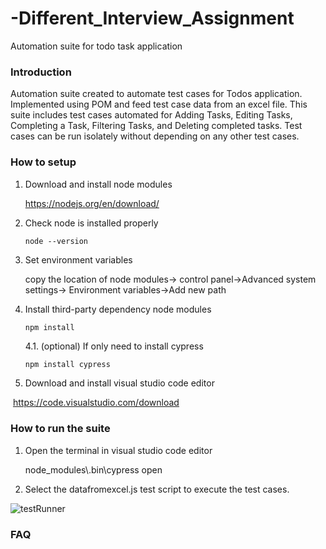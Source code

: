 # -Different_Interview_Assignment
Automation suite for todo task application

### Introduction

Automation suite created to automate test cases for Todos application. Implemented using POM and feed test case data from an excel file. This suite includes test cases automated for Adding Tasks, Editing Tasks, Completing a Task, Filtering Tasks, and Deleting completed tasks. Test cases can be run isolately without depending on any other test cases. 



### How to setup

1. Download and install node modules

    https://nodejs.org/en/download/

2. Check node is installed properly

      

    ```
    node --version
    ```

    

3. Set environment variables

   copy the location of node modules-> control panel->Advanced system settings-> Environment variables->Add new path

   

4. Install third-party dependency node modules

   ```asp
   npm install 
   ```

   4.1.  (optional) If only need to install cypress 

   ```
   npm install cypress 
   ```

   

5. Download and install visual studio code editor

​       https://code.visualstudio.com/download



### How to run the suite

1. Open the terminal in visual studio code editor 

    node_modules\\.bin\cypress open

2. Select the datafromexcel.js  test script to execute the test cases.

![testRunner](https://user-images.githubusercontent.com/54719880/160291255-2b082afd-f917-499a-85ab-d9b5a56b5883.png)


### FAQ



 
